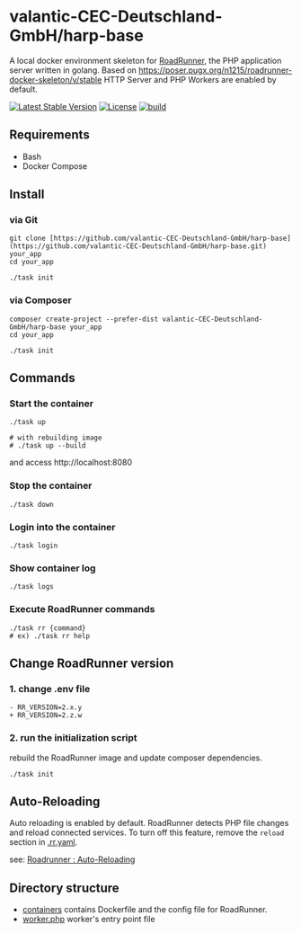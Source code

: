 # valantic-CEC-Deutschland-GmbH/harp-base
A local docker environment skeleton for [RoadRunner](https://github.com/roadrunner-server/roadrunner), the PHP application server written in golang.
Based on https://poser.pugx.org/n1215/roadrunner-docker-skeleton/v/stable
HTTP Server and PHP Workers are enabled by default.

[![Latest Stable Version](https://poser.pugx.org/n1215/roadrunner-docker-skeleton/v/stable)](https://packagist.org/packages/n1215/roadrunner-docker-skeleton)
[![License](https://poser.pugx.org/n1215/roadrunner-docker-skeleton/license)](https://packagist.org/packages/n1215/roadrunner-docker-skeleton)
[![build](https://github.com/n1215/roadrunner-docker-skeleton/actions/workflows/build.yml/badge.svg?branch=master)](https://github.com/n1215/roadrunner-docker-skeleton/actions/workflows/build.yml)


## Requirements
- Bash
- Docker Compose

## Install

### via Git
```
git clone [https://github.com/valantic-CEC-Deutschland-GmbH/harp-base](https://github.com/valantic-CEC-Deutschland-GmbH/harp-base.git) your_app
cd your_app

./task init
```

### via Composer
```
composer create-project --prefer-dist valantic-CEC-Deutschland-GmbH/harp-base your_app
cd your_app

./task init
```

## Commands

### Start the container

```
./task up

# with rebuilding image
# ./task up --build
```

and access http://localhost:8080

### Stop the container

```
./task down
```

### Login into the container
```
./task login
```

### Show container log
```
./task logs
```

### Execute RoadRunner commands

```
./task rr {command}
# ex) ./task rr help
```

## Change RoadRunner version

### 1. change .env file

```
- RR_VERSION=2.x.y
+ RR_VERSION=2.z.w
```

### 2. run the initialization script
rebuild the RoadRunner image and update composer dependencies.
```
./task init
```

## Auto-Reloading
Auto reloading is enabled by default. RoadRunner detects PHP file changes and reload connected services.
To turn off this feature, remove the `reload` section in [.rr.yaml](containers/roadrunner/config/.rr.yaml).

see: [Roadrunner : Auto-Reloading](https://roadrunner.dev/docs/beep-beep-reload)

## Directory structure
- [containers](containers) contains Dockerfile and the config file for RoadRunner.
- [worker.php](worker.php) worker's entry point file
